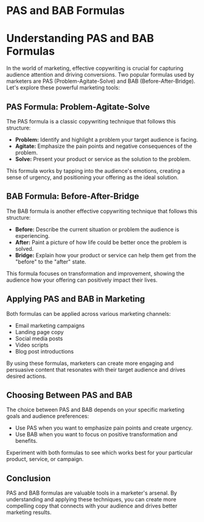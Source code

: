 # PAS and BAB Formulas

# Understanding PAS and BAB Formulas

In the world of marketing, effective copywriting is crucial for capturing audience attention and driving conversions. Two popular formulas used by marketers are PAS (Problem-Agitate-Solve) and BAB (Before-After-Bridge). Let's explore these powerful marketing tools:

## PAS Formula: Problem-Agitate-Solve

The PAS formula is a classic copywriting technique that follows this structure:

- **Problem:** Identify and highlight a problem your target audience is facing.
- **Agitate:** Emphasize the pain points and negative consequences of the problem.
- **Solve:** Present your product or service as the solution to the problem.

This formula works by tapping into the audience's emotions, creating a sense of urgency, and positioning your offering as the ideal solution.

## BAB Formula: Before-After-Bridge

The BAB formula is another effective copywriting technique that follows this structure:

- **Before:** Describe the current situation or problem the audience is experiencing.
- **After:** Paint a picture of how life could be better once the problem is solved.
- **Bridge:** Explain how your product or service can help them get from the "before" to the "after" state.

This formula focuses on transformation and improvement, showing the audience how your offering can positively impact their lives.

## Applying PAS and BAB in Marketing

Both formulas can be applied across various marketing channels:

- Email marketing campaigns
- Landing page copy
- Social media posts
- Video scripts
- Blog post introductions

By using these formulas, marketers can create more engaging and persuasive content that resonates with their target audience and drives desired actions.

## Choosing Between PAS and BAB

The choice between PAS and BAB depends on your specific marketing goals and audience preferences:

- Use PAS when you want to emphasize pain points and create urgency.
- Use BAB when you want to focus on positive transformation and benefits.

Experiment with both formulas to see which works best for your particular product, service, or campaign.

## Conclusion

PAS and BAB formulas are valuable tools in a marketer's arsenal. By understanding and applying these techniques, you can create more compelling copy that connects with your audience and drives better marketing results.